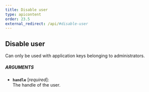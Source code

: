 ```yaml
---
title: Disable user
type: apicontent
order: 23.5
external_redirect: /api/#disable-user
---
```


## Disable user
Can only be used with application keys belonging to administrators.

##### ARGUMENTS
* **`handle`** [*required*]:  
    The handle of the user.